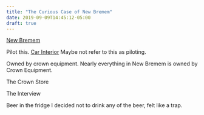 ```yaml
---
title: "The Curious Case of New Bremem"
date: 2019-09-09T14:45:12-05:00
draft: true
---
```



[New Bremem](https://newbremen.com)

Pilot this.
[Car Interior]()
Maybe not refer to this as piloting.

Owned by crown equipment.
Nearly everything in New Bremem is owned by Crown Equipment.


The Crown Store

The Interview

Beer in the fridge
I decided not to drink any of the beer, felt like a trap.
